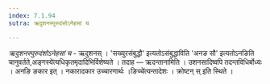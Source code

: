 ```yaml
---
index: 7.1.94
sutra: ऋदुशनस्पुरुदंसोऽनेहसां च

---
```

_ऋदुशनस्पुरुदंशोऽनेहसां च_ - ऋदुशनस् । 'सख्युरसंबुद्धौ' इत्यतोऽसंबुद्धाविति 'अनङ सौ' इत्यतोऽनङिति चानुवर्तते,अङ्गस्ये॑त्यधिकृतमृदादिभिर्विशेष्यते । तदाह — ऋदन्तानामिति । उशनसादिष्वपि तदन्तविधिर्बोध्यः । अनङि ङकार इत् । नकारादकार उच्चारणार्थः ।ङिच्चे॑त्यन्तादेशः । क्रोष्टन् स् इति स्थिते । 